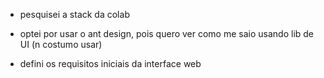 - pesquisei a stack da colab
- optei por usar o ant design, pois quero ver como me saio usando lib de UI (n costumo usar)

- defini os requisitos iniciais da interface web
